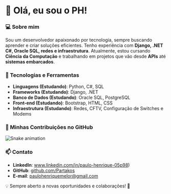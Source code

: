 # 👋 Olá, eu sou o PH!

### 💻 Sobre mim
Sou um desenvolvedor apaixonado por tecnologia, sempre buscando aprender e criar soluções eficientes. Tenho experiência com **Django, .NET C#, Oracle SQL, redes e infraestrutura**. Atualmente, estou cursando **Ciência da Computação** e trabalhando em projetos que vão desde **APIs** até **sistemas embarcados**.

### 🚀 Tecnologias e Ferramentas
- **Linguagens (Estudando)**: Python, C#, SQL
- **Frameworks (Estudando)**: Django, .NET
- **Banco de Dados (Estudando)**: Oracle SQL, PostgreSQL
- **Front-end (Estudando)**: Bootstrap, HTML, CSS
- **Infraestrutura  (Estudando)**: Redes, CFTV, Configuração de Switches e Modems

### 🐍 Minhas Contribuições no GitHub
![Snake animation](https://partakos.github.io/github-contribution-grid-snake.svg)



### 📫 Contato
- **LinkedIn**: www.linkedin.com/in/paulo-henrique-05p98)
- **GitHub**: [github.com/Partakos](https://github.com/Partakos)
- **E-mail**: paulohenriquemelor@gmail.com

💡 Sempre aberto a novas oportunidades e colaborações! 🚀
